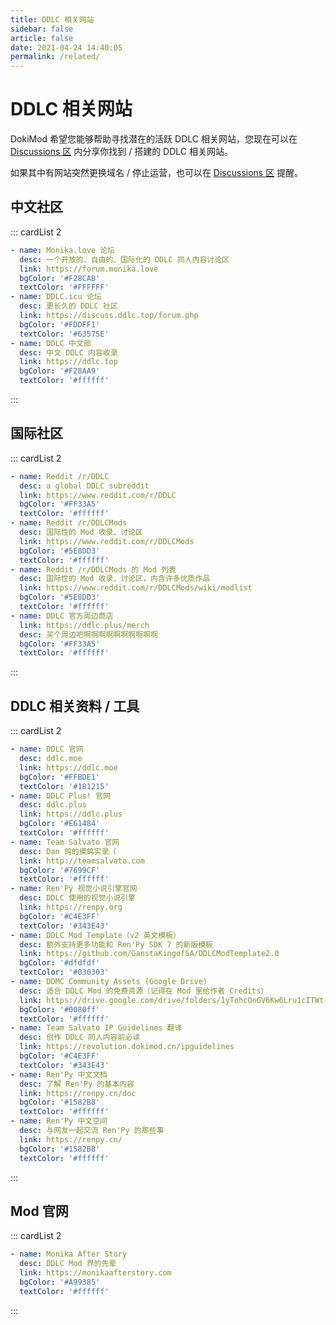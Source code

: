 ```yaml
---
title: DDLC 相关网站
sidebar: false
article: false
date: 2021-04-24 14:40:05
permalink: /related/
---
```


# DDLC 相关网站

DokiMod 希望您能够帮助寻找潜在的活跃 DDLC 相关网站，您现在可以在 [Discussions 区](https://github.com/imgradeone/revolution/discussions/categories/ddlc-相关网站投稿-ddlc-related-website) 内分享你找到 / 搭建的 DDLC 相关网站。

如果其中有网站突然更换域名 / 停止运营，也可以在 [Discussions 区](https://github.com/imgradeone/revolution/discussions/categories/ddlc-相关网站投稿-ddlc-related-website) 提醒。

## 中文社区
::: cardList 2
```yaml
- name: Monika.love 论坛
  desc: 一个开放的、自由的、国际化的 DDLC 同人内容讨论区
  link: https://forum.monika.love
  bgColor: '#F28CAB'
  textColor: '#FFFFFF'
- name: DDLC.icu 论坛
  desc: 更长久的 DDLC 社区
  link: https://discuss.ddlc.top/forum.php
  bgColor: '#FDDFF1'
  textColor: '#63575E'
- name: DDLC 中文部
  desc: 中文 DDLC 内容收录
  link: https://ddlc.top
  bgColor: '#F28AA9'
  textColor: '#ffffff'
```
:::

## 国际社区
::: cardList 2
```yaml
- name: Reddit /r/DDLC
  desc: a global DDLC subreddit
  link: https://www.reddit.com/r/DDLC
  bgColor: '#FF33A5'
  textColor: '#ffffff'
- name: Reddit /r/DDLCMods
  desc: 国际性的 Mod 收录、讨论区
  link: https://www.reddit.com/r/DDLCMods
  bgColor: '#5E8DD3'
  textColor: '#ffffff'
- name: Reddit /r/DDLCMods 的 Mod 列表
  desc: 国际性的 Mod 收录、讨论区，内含许多优质作品
  link: https://www.reddit.com/r/DDLCMods/wiki/modlist
  bgColor: '#5E8DD3'
  textColor: '#ffffff'
- name: DDLC 官方周边商店
  link: https://ddlc.plus/merch
  desc: 买个周边吧啊啊啊啊啊啊啊啊啊啊
  bgColor: '#FF33A5'
  textColor: '#ffffff'
```
:::

## DDLC 相关资料 / 工具
::: cardList 2
```yaml
- name: DDLC 官网
  desc: ddlc.moe
  link: https://ddlc.moe
  bgColor: '#FFBDE1'
  textColor: '#181215'
- name: DDLC Plus! 官网
  desc: ddlc.plus
  link: https://ddlc.plus
  bgColor: '#E61484'
  textColor: '#ffffff'
- name: Team Salvato 官网
  desc: Dan 鸽的摸鸽实录（
  link: http://teamsalvato.com
  bgColor: '#7699CF'
  textColor: '#ffffff'
- name: Ren'Py 视觉小说引擎官网
  desc: DDLC 使用的视觉小说引擎
  link: https://renpy.org
  bgColor: '#C4E3FF'
  textColor: '#343E43'
- name: DDLC Mod Template（v2 英文模板）
  desc: 额外支持更多功能和 Ren'Py SDK 7 的新版模板
  link: https://github.com/GanstaKingofSA/DDLCModTemplate2.0
  bgColor: '#dfdfdf'
  textColor: '#030303'
- name: DDMC Community Assets (Google Drive)
  desc: 适合 DDLC Mod 的免费资源（记得在 Mod 里给作者 Credits）
  link: https://drive.google.com/drive/folders/1yTohcOnGV6Kw6Lru1cITWt-zwRoGSCm_
  bgColor: '#0080ff'
  textColor: '#ffffff'
- name: Team Salvato IP Guidelines 翻译
  desc: 创作 DDLC 同人内容前必读
  link: https://revolution.dokimod.cn/ipguidelines
  bgColor: '#C4E3FF'
  textColor: '#343E43'
- name: Ren'Py 中文文档
  desc: 了解 Ren'Py 的基本内容
  link: https://renpy.cn/doc
  bgColor: '#1582B8'
  textColor: '#ffffff'
- name: Ren'Py 中文空间
  desc: 与网友一起交流 Ren'Py 的那些事
  link: https://renpy.cn/
  bgColor: '#1582B8'
  textColor: '#ffffff'
```
:::

## Mod 官网
::: cardList 2
```yaml
- name: Monika After Story
  desc: DDLC Mod 界的先辈
  link: https://monikaafterstory.com
  bgColor: '#A99385'
  textColor: '#ffffff'
```
:::
